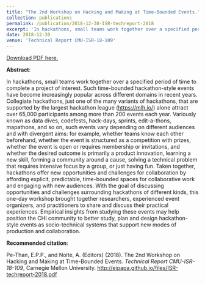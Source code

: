 ```yaml
---
title: "The 2nd Workshop on Hacking and Making at Time-Bounded Events."
collection: publications
permalink: /publication/2018-12-30-ISR-techreport-2018
excerpt: 'In hackathons, small teams work together over a specified period of time to complete a project of interest. Such time-bounded hackathon-style events have become increasingly popular across different domains in recent years. Collegiate hackathons, just one of the many variants of hackathons, that are supported by the largest hackathon league (https://mlh.io/) alone attract over 65,000 participants among more than 200 events each year. Variously known as data dives, codefests, hack-days, sprints, edit-a-thons, mapathons, and so on, such events vary depending on different audiences and with divergent aims: for example, whether teams know each other beforehand, whether the event is structured as a competition with prizes, whether the event is open or requires membership or invitations, and whether the desired outcome is primarily a product innovation, learning a new skill, forming a community around a cause, solving a technical problem that requires intensive focus by a group, or just having fun. Taken together, hackathons offer new opportunities and challenges for collaboration by affording explicit, predictable, time-bounded spaces for collaborative work and engaging with new audiences. With the goal of discussing opportunities and challenges surrounding hackathons of different kinds, this one-day workshop brought together researchers, experienced event organizers, and practitioners to share and discuss their practical experiences. Empirical insights from studying these events may help position the CHI community to better study, plan and design hackathon-style events as socio-technical systems that support new modes of production and collaboration.'
date: 2018-12-30
venue: 'Technical Report CMU-ISR-18-109'
---
```

[Download PDF here.](http://eipapa.github.io/files/ISR-techreport-2018.pdf)

**Abstract**: <p>In hackathons, small teams work together over a specified period of time to complete a project of interest. Such time-bounded hackathon-style events have become increasingly popular across different domains in recent years. Collegiate hackathons, just one of the many variants of hackathons, that are supported by the largest hackathon league (https://mlh.io/) alone attract over 65,000 participants among more than 200 events each year. Variously known as data dives, codefests, hack-days, sprints, edit-a-thons, mapathons, and so on, such events vary depending on different audiences and with divergent aims: for example, whether teams know each other beforehand, whether the event is structured as a competition with prizes, whether the event is open or requires membership or invitations, and whether the desired outcome is primarily a product innovation, learning a new skill, forming a community around a cause, solving a technical problem that requires intensive focus by a group, or just having fun. Taken together, hackathons offer new opportunities and challenges for collaboration by affording explicit, predictable, time-bounded spaces for collaborative work and engaging with new audiences. With the goal of discussing opportunities and challenges surrounding hackathons of different kinds, this one-day workshop brought together researchers, experienced event organizers, and practitioners to share and discuss their practical experiences. Empirical insights from studying these events may help position the CHI community to better study, plan and design hackathon-style events as socio-technical systems that support new modes of production and collaboration.</p>

**Recommended citation**: <p>Pe-Than, E.P.P., and Nolte, A. (Editors) (2018). The 2nd Workshop on Hacking and Making at Time-Bounded Events. <i>Technical Report CMU-ISR-18-109</i>, Carnegie Mellon University. http://eipapa.github.io/files/ISR-techreport-2018.pdf</p>